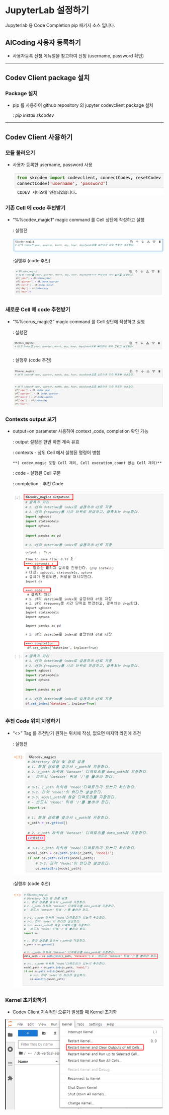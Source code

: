 # JupyterLab 설정하기

Jupyterlab 용 Code Completion  pip 패키지 소스 입니다.  

## AICoding 사용자 등록하기

- 사용자등록 신청 메뉴얼을 참고하여 신청 (username, password 확인)

---

## Codev Client package 설치

### Package **설치**

- pip 를 사용하여 github repository 의 jupyter codevclient package 설치
    
    : *pip install skcodev*

---

## Codev Client 사용하기

### **모듈 불러오기**

- 사용자 등록한 username, password 사용
    
    ![connectCodev](manual/images/connectCodev_after.png)
    

### **기존 Cell 에 code 추천받기**

- “%%codev_magic1” magic command 를 Cell 상단에 작성하고 실행
    
    : 실행전
    
    ![codevmagic1](manual/images/codevmagic1.png)
    
    :실행후 (code 추천)
    
    ![codevmagic1_result](manual/images/codevmagic1_result.png)
    

### **새로운 Cell 에  code 추천받기**

- “%%corus_magic2” magic command 를 Cell 상단에 작성하고 실행
    
    : 실행전
    
    ![codevmagic2](manual/images/codevmagic2.png)
    
    : 실행후 (code 추천)
    
    ![codevmagic2_result](manual/images/codevmagic2_result.png)
    

### **Contexts output 보기**

- output=on parameter 사용하여 context ,code, completion 확인 가능
    
    : output 설정은 한번 하면 계속 유효
    
    : contexts - 상위 Cell 에서 실행된 명령어 병합
    
      **( codev_magic 포함 Cell 제외, Cell execution_count 없는 Cell 제외)**
    
    : code - 실행된 Cell 구문
    
    : completion - 추천 Code
    
    ![output_codevmagic.png](manual/images/output_codevmagic.png)
    

### 추천 Code 위치 지정하기

- “<<HERE>>” Tag 를 추천받기 원하는 위치에 작성, 없으면 마지막 라인에 추천
    
    : 실행전
    
    ![here_codevmagic.png](manual/images/here_codevmagic.png)
    
    :실행후 (code 추천)
    
    ![here_codevmagic-result.png](manual/images/here_codevmagic_result.png)
    

### Kernel 초기화하기

- Codev Client 지속적인 오류가 발생할 때 Kernel 초기화

![kernelRestart](manual/images/kernelRestart.png)
